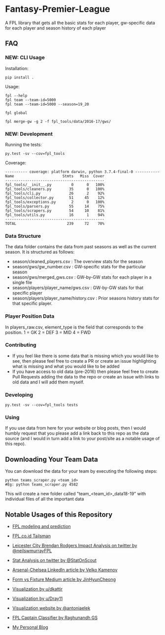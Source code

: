 Fantasy-Premier-League
======================

A FPL library that gets all the basic stats for each player, gw-specific data for each player and season history of each player



## FAQ

### NEW: CLI Usage

Installation:

    pip install .

Usage:

    fpl --help
    fpl team --team-id=5000
    fpl team --team-id=5000 --season=19_20

    fpl global

    fpl merge-gw -g 2 -f fpl_tools/data/2016-17/gws/

### NEW: Development

Running the tests:

    py.test -sv --cov=fpl_tools

Coverage:

    ---------- coverage: platform darwin, python 3.7.4-final-0 -----------
    Name                      Stmts   Miss  Cover
    ---------------------------------------------
    fpl_tools/__init__.py         0      0   100%
    fpl_tools/cleaners.py        35      0   100%
    fpl_tools/cli.py             26      2    92%
    fpl_tools/collector.py       51     45    12%
    fpl_tools/exceptions.py       2      0   100%
    fpl_tools/parsers.py         55     14    75%
    fpl_tools/scrapers.py        54     10    81%
    fpl_tools/utils.py           16      1    94%
    ---------------------------------------------
    TOTAL                       239     72    70%


### Data Structure

The data folder contains the data from past seasons as well as the current season. It is structured as follows:

+ season/cleaned_players.csv : The overview stats for the season
+ season/gws/gw_number.csv : GW-specific stats for the particular season
+ season/gws/merged_gws.csv : GW-by-GW stats for each player in a single file
+ season/players/player_name/gws.csv : GW-by-GW stats for that specific player
+ season/players/player_name/history.csv : Prior seasons history stats for that specific player.

### Player Position Data

In players_raw.csv, element_type is the field that corresponds to the position.
1 = GK
2 = DEF
3 = MID
4 = FWD

### Contributing

+ If you feel like there is some data that is missing which you would like to see, then please feel free to create a PR or create an issue highlighting what is missing and what you would like to be added
+ If you have access to old data (pre-2016) then please feel free to create Pull Requests adding the data to the repo or create an issue with links to old data and I will add them myself.

### Developing

```
py.test -sv --cov=fpl_tools tests
```

### Using

If you use data from here for your website or blog posts, then I would humbly request that you please add a link back to this repo as the data source (and I would in turn add a link to your post/site as a notable usage of this repo).

## Downloading Your Team Data

You can download the data for your team by executing the following steps:

```
python teams_scraper.py <team_id>
#Eg: python teams_scraper.py 4582
```

This will create a new folder called "team_<team_id>_data18-19" with individual files of all the important data

## Notable Usages of this Repository

+ [FPL modeling and prediction](https://github.com/alsgregory/Fantasy-Football)

+ [FPL.co.id Tailsman](http://fpl.co.id/tools/talismans/)

+ [Leicester City Brendan Rodgers Impact Analysis on twitter by @neilswmurrayFPL](https://twitter.com/neilswmurrayFPL/status/1147407501736009728)

+ [Stat Analysis on twitter by @StatOnScout](https://twitter.com/StatOnScout)

+ [Arsenal-Chelsea LinkedIn article by Velko Kamenov](https://www.linkedin.com/pulse/whoever-wins-2019-uefa-europe-league-final-still-ends-velko-kamenov/)

+ [Form vs Fixture Medium article by JinHyunCheong](https://towardsdatascience.com/mythbusting-fantasy-premier-league-form-over-fixtures-eecf9022e834)

+ [Visualization by u/dkattir](https://www.reddit.com/r/dataisbeautiful/comments/9zlx14/points_per_game_vs_predictability_after_12_weeks/)

+ [Visualization by u/Dray11](https://www.reddit.com/r/FantasyPL/comments/9bjwra/created_a_very_crude_and_basic_comparison_chart/)

+ [Visualization website by @antoniaelek](http://fantasy.elek.hr/)

+ [FPL Captain Classifier by Raghunandh GS](https://medium.com/datacomics/building-an-fpl-captain-classifier-cf4ee343ebcc)

+ [My Personal Blog](http://vaastavanand.com/blog/)
